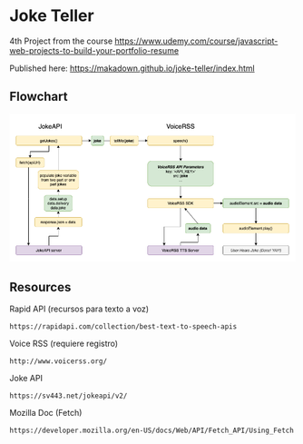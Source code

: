 # Joke Teller

4th Project from the course https://www.udemy.com/course/javascript-web-projects-to-build-your-portfolio-resume


Published here: https://makadown.github.io/joke-teller/index.html

## Flowchart

![alt text](Joke+Teller+Flowchart.png "Title")

## Resources

Rapid API (recursos para texto a voz)
```
https://rapidapi.com/collection/best-text-to-speech-apis
```

Voice RSS (requiere registro)
```
http://www.voicerss.org/
```

Joke API
```
https://sv443.net/jokeapi/v2/
```

Mozilla Doc (Fetch)
```
https://developer.mozilla.org/en-US/docs/Web/API/Fetch_API/Using_Fetch
```